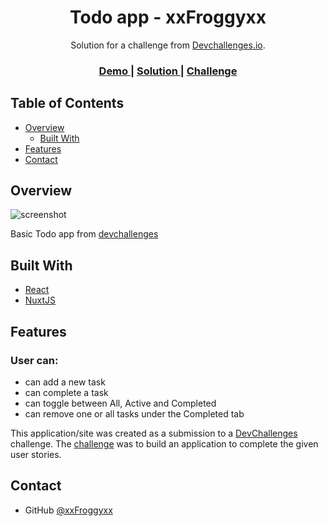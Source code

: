<!-- Please update value in the {}  -->

<h1 align="center">Todo app - xxFroggyxx</h1>

<div align="center">
   Solution for a challenge from  <a href="http://devchallenges.io" target="_blank">Devchallenges.io</a>.
</div>

<div align="center">
  <h3>
    <a href="https://todo-app-xxfroggyxx.vercel.app/">
      Demo
    </a>
    <span> | </span>
    <a href="https://github.com/xxFroggyxx/Todo-app">
      Solution
    </a>
    <span> | </span>
    <a href="https://devchallenges.io/challenges/hH6PbOHBdPm6otzw2De5">
      Challenge
    </a>
  </h3>
</div>

<!-- TABLE OF CONTENTS -->

## Table of Contents

- [Overview](#overview)
  - [Built With](#built-with)
- [Features](#features)
- [Contact](#contact)

<!-- OVERVIEW -->

## Overview

![screenshot](blob:https://vercel.com/d7f99b68-d5d0-4665-b025-dd832ec7963a)

Basic Todo app from [devchallenges](https://devchallenges.io/)

## Built With

- [React](https://reactjs.org/)
- [NuxtJS](https://nuxtjs.org/)

## Features

### User can:
- can add a new task
- can complete a task
- can toggle between All, Active and Completed
- can remove one or all tasks under the Completed tab

This application/site was created as a submission to a [DevChallenges](https://devchallenges.io/challenges) challenge. The [challenge](https://devchallenges.io/challenges/hH6PbOHBdPm6otzw2De5) was to build an application to complete the given user stories.


## Contact

- GitHub [@xxFroggyxx](https://github.com/xxFroggyxx/)
